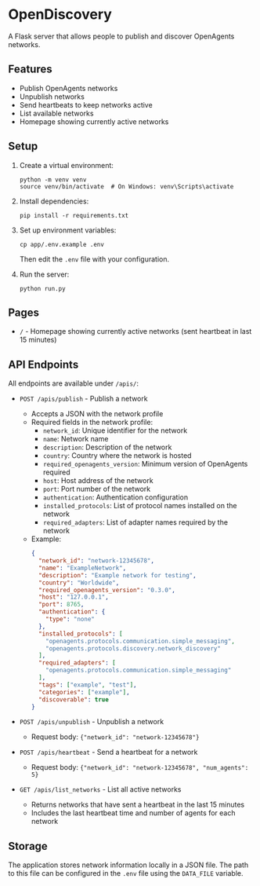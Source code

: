 # OpenDiscovery

A Flask server that allows people to publish and discover OpenAgents networks.

## Features

- Publish OpenAgents networks
- Unpublish networks
- Send heartbeats to keep networks active
- List available networks
- Homepage showing currently active networks

## Setup

1. Create a virtual environment:
   ```
   python -m venv venv
   source venv/bin/activate  # On Windows: venv\Scripts\activate
   ```

2. Install dependencies:
   ```
   pip install -r requirements.txt
   ```

3. Set up environment variables:
   ```
   cp app/.env.example .env
   ```
   Then edit the `.env` file with your configuration.

4. Run the server:
   ```
   python run.py
   ```

## Pages

- `/` - Homepage showing currently active networks (sent heartbeat in last 15 minutes)

## API Endpoints

All endpoints are available under `/apis/`:

- `POST /apis/publish` - Publish a network
  - Accepts a JSON with the network profile
  - Required fields in the network profile:
    - `network_id`: Unique identifier for the network
    - `name`: Network name
    - `description`: Description of the network
    - `country`: Country where the network is hosted
    - `required_openagents_version`: Minimum version of OpenAgents required
    - `host`: Host address of the network
    - `port`: Port number of the network
    - `authentication`: Authentication configuration
    - `installed_protocols`: List of protocol names installed on the network
    - `required_adapters`: List of adapter names required by the network
  - Example:
    ```json
    {
      "network_id": "network-12345678",
      "name": "ExampleNetwork",
      "description": "Example network for testing",
      "country": "Worldwide",
      "required_openagents_version": "0.3.0",
      "host": "127.0.0.1",
      "port": 8765,
      "authentication": {
        "type": "none"
      },
      "installed_protocols": [
        "openagents.protocols.communication.simple_messaging",
        "openagents.protocols.discovery.network_discovery"
      ],
      "required_adapters": [
        "openagents.protocols.communication.simple_messaging"
      ],
      "tags": ["example", "test"],
      "categories": ["example"],
      "discoverable": true
    }
    ```

- `POST /apis/unpublish` - Unpublish a network
  - Request body: `{"network_id": "network-12345678"}`

- `POST /apis/heartbeat` - Send a heartbeat for a network
  - Request body: `{"network_id": "network-12345678", "num_agents": 5}`

- `GET /apis/list_networks` - List all active networks
  - Returns networks that have sent a heartbeat in the last 15 minutes
  - Includes the last heartbeat time and number of agents for each network

## Storage

The application stores network information locally in a JSON file. The path to this file can be configured in the `.env` file using the `DATA_FILE` variable. 